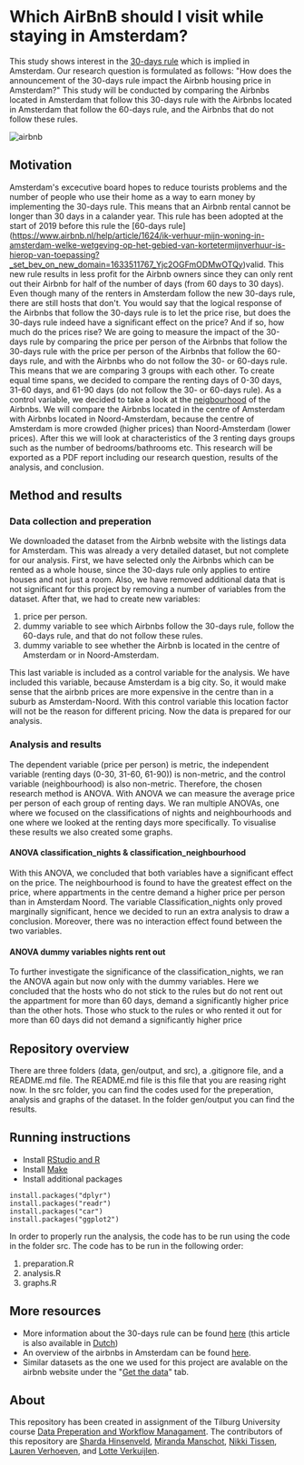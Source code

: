 # Which AirBnB should I visit while staying in Amsterdam?
This study shows interest in the [30-days rule](https://www.engadget.com/2018-01-10-amsterdam-airbnb-rental-30-day-limit.html?guccounter=1&guce_referrer=aHR0cHM6Ly93d3cuZ29vZ2xlLmNvbS8&guce_referrer_sig=AQAAACSA-L7X_l1GZsI5sgU9BXuy4sX6EUP0fkHapl0HKwO4zOPZJ0MEeLZIDhIEoE2g32AcAW_jcdybRXXK3YddeFH0q7ZTXtKFqS8m67DWMjanp-rGH2kTTv7Ejf6HtuI0Pq6qQ4WHOszvmWAPzwccfirxqzsRSgymmuTnM2rpWr9h) which is implied in Amsterdam. Our research question is formulated as follows: "How does the announcement of the 30-days rule impact the Airbnb housing price in Amsterdam?" This study will be conducted by comparing the Airbnbs located in Amsterdam that follow this 30-days rule with the Airbnbs located in Amsterdam that follow the 60-days rule, and the Airbnbs that do not follow these rules.
 
 ![airbnb](https://user-images.githubusercontent.com/89909366/135813509-5a5c30be-5306-4947-9385-72c1367efdfa.gif)


## Motivation
Amsterdam's excecutive board hopes to reduce tourists problems and the number of people who use their home as a way to earn money by implementing the 30-days rule. This means that an Airbnb rental cannot be longer than 30 days in a calander year. This rule has been adopted at the start of 2019 before this rule the [60-days rule] (https://www.airbnb.nl/help/article/1624/ik-verhuur-mijn-woning-in-amsterdam-welke-wetgeving-op-het-gebied-van-kortetermijnverhuur-is-hierop-van-toepassing?_set_bev_on_new_domain=1633511767_Yjc2OGFmODMwOTQy)valid. This new rule results in less profit for the Airbnb owners since they can only rent out their Airbnb for half of the number of days (from 60 days to 30 days). Even though many of the renters in Amsterdam follow the new 30-days rule, there are still hosts that don't. You would say that the logical response of the Airbnbs that follow the 30-days rule is to let the price rise, but does the 30-days rule indeed have a significant effect on the price? And if so, how much do the prices rise? 
  We are going to measure the impact of the 30-days rule by comparing the price per person of the Airbnbs that follow the 30-days rule with the price per person of the Airbnbs that follow the 60-days rule, and with the Airbnbs who do not follow the 30- or 60-days rule. This means that we are comparing 3 groups with each other. To create equal time spans, we decided to compare the renting days of 0-30 days, 31-60 days, and 61-90 days (do not follow the 30- or 60-days rule). 
  As a control variable, we decided to take a look at the [neigbourhood](https://nl.wikipedia.org/wiki/Buurten_en_wijken_in_Amsterdam) of the Airbnbs. We will compare the Airbnbs located in the centre of Amsterdam with Airbnbs located in Noord-Amsterdam, because the centre of Amsterdam is more crowded (higher prices) than Noord-Amsterdam (lower prices). After this we will look at characteristics of the 3 renting days groups such as the number of bedrooms/bathrooms etc. This research will be exported as a PDF report including our research question, results of the analysis, and conclusion. 

## Method and results
### Data collection and preperation
We downloaded the dataset from the Airbnb website with the listings data for Amsterdam. This was already a very detailed dataset, but not complete for our analysis. First, we have selected only the Airbnbs which can be rented as a whole house, since the 30-days rule only applies to entire houses and not just a room. Also, we have removed additional data that is not significant for this project by removing a number of variables from the dataset. After that, we had to create new variables: 
  1) price per person.
  2) dummy variable to see which Airbnbs follow the 30-days rule, follow the 60-days rule, and that do not follow these rules.
  3) dummy variable to see whether the Airbnb is located in the centre of Amsterdam or in Noord-Amsterdam. 

This last variable is included as a control variable for the analysis. We have included this variable, because Amsterdam is a big city. So, it would make sense that the airbnb prices are more expensive in the centre than in a suburb as Amsterdam-Noord. With this control variable this location factor will not be the reason for different pricing. Now the data is prepared for our analysis. 

### Analysis and results
The dependent variable (price per person) is metric, the independent variable (renting days (0-30, 31-60, 61-90)) is non-metric, and the control variable (neighbourhood) is also non-metric. Therefore, the chosen research method is ANOVA. With ANOVA we can measure the average price per person of each group of renting days. We ran multiple ANOVAs, one where we focused on the classifications of nights and neighbourhoods and one where we looked at the renting days more specifically. To visualise these results we also created some graphs.

#### ANOVA classification_nights & classification_neighbourhood
With this ANOVA, we concluded that both variables have a significant effect on the price. The neighbourhood is found to have the greatest effect on the price, where appartments in the centre demand a higher price per person than in Amsterdam Noord. The variable Classification_nights only proved marginally significant, hence we decided to run an extra analysis to draw a conclusion. Moreover, there was no interaction effect found between the two variables.

#### ANOVA dummy variables nights rent out
To further investigate the significance of the classification_nights, we ran the ANOVA again but now only with the dummy variables. Here we concluded that the hosts who do not stick to the rules but do not rent out the appartment for more than 60 days, demand a significantly higher price than the other hots. Those who stuck to the rules or who rented it out for more than 60 days did not demand a significantly higher price

## Repository overview
There are three folders (data, gen/output, and src), a .gitignore file, and a README.md file. The README.md file is this file that you are reasing right now. In the src folder, you can find the codes used for the preperation, analysis and graphs of the dataset. In the folder gen/output you can find the results.

## Running instructions

- Install [RStudio and R](https://tilburgsciencehub.com/get/r)
- Install [Make](https://tilburgsciencehub.com/building-blocks/configure-your-computer/automation-and-workflows/make/)
- Install additional packages

```
install.packages("dplyr")
install.packages("readr")
install.packages("car")
install.packages("ggplot2")
```
In order to properly run the analysis, the code has to be run using the code in the folder src. The code has to be run in the following order:
1) preparation.R
2) analysis.R
3) graphs.R


## More resources
- More information about the 30-days rule can be found [here](https://www.airbnb.com/help/article/860/amsterdam?locale=en&_set_bev_on_new_domain=1632399829_ZDVkNDgwYmU4YjY2) (this article is also available in [Dutch](https://www.airbnb.nl/help/article/860/amsterdam?_set_bev_on_new_domain=1632399829_ZDVkNDgwYmU4YjY2))
- An overview of the airbnbs in Amsterdam can be found [here](http://insideairbnb.com/amsterdam/).
- Similar datasets as the one we used for this project are avalable on the airbnb website under the "[Get the data](http://insideairbnb.com/get-the-data.html)" tab.

## About
This repository has been created in assignment of the Tilburg University course [Data Preperation and Workflow Managament](https://dprep.hannesdatta.com/). The contributors of this repository are [Sharda Hinsenveld](https://github.com/Shardahinsenveld), [Miranda Manschot](https://github.com/mirandamanschot), [Nikki Tissen](https://github.com/nikkitissen), [Lauren Verhoeven](https://github.com/LaurenVerhoeven), and [Lotte Verkuijlen](https://github.com/LotteVerkuijlen). 
